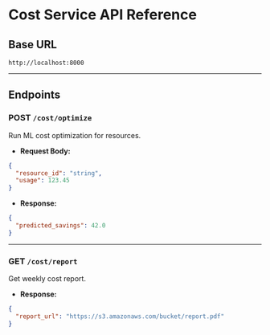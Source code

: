 # Cost Service API Reference

## Base URL
`http://localhost:8000`

---

## Endpoints

### POST `/cost/optimize`
Run ML cost optimization for resources.
- **Request Body:**
```json
{
  "resource_id": "string",
  "usage": 123.45
}
```
- **Response:**
```json
{
  "predicted_savings": 42.0
}
```

---

### GET `/cost/report`
Get weekly cost report.
- **Response:**
```json
{
  "report_url": "https://s3.amazonaws.com/bucket/report.pdf"
}
```
